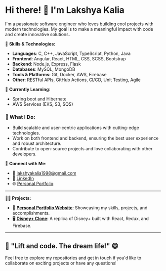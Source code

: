 # Hi there! 👋 I'm Lakshya Kalia

I'm a passionate software engineer who loves building cool projects with modern technologies. My goal is to make a meaningful impact with code and create innovative solutions.

🚀 **Skills & Technologies:**
- **Languages**: C, C++, JavaScript, TypeScript, Python, Java
- **Frontend**: Angular, React, HTML, CSS, SCSS, Bootstrap
- **Backend**: Node.js, Express, Flask
- **Databases**: MySQL, MongoDB
- **Tools & Platforms**: Git, Docker, AWS, Firebase
- **Other**: RESTful APIs, GitHub Actions, CI/CD, Unit Testing, Agile

🌟 **Currently Learning**:
- Spring boot and Hibernate
- AWS Services (EKS, S3, SQS)

### 🚀 What I Do:
- Build scalable and user-centric applications with cutting-edge technologies.
- Work on both frontend and backend, ensuring the best user experience and robust architecture.
- Contribute to open-source projects and love collaborating with other developers.

🔗 **Connect with Me**:
- 📧 [lakshyakalia1998@gmail.com](mailto:lakshyakalia1998@gmail.com)
- 💼 [LinkedIn](https://www.linkedin.com/in/lakshyakalia/)
- 🌐 [Personal Portfolio](https://lakshyakalia.github.io/)

---

🧑‍💻 **Projects:**
- 💼 **[Personal Portfolio Website](https://github.com/lakshyakalia/lakshyakalia.github.io/)**: Showcasing my skills, projects, and accomplishments.
- 🖥️ **[Disney+ Clone](https://github.com/lakshyakalia/disney-plus-clone)**: A replica of Disney+ built with React, Redux, and Firebase.

---

## 💬 "Lift and code. The dream life!" 😄

Feel free to explore my repositories and get in touch if you'd like to collaborate on exciting projects or have any questions!


